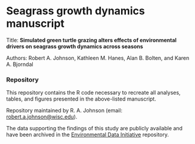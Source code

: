 # Seagrass growth dynamics manuscript


Title: **Simulated green turtle grazing alters effects of environmental drivers on seagrass growth dynamics across seasons**

Authors: Robert A. Johnson, Kathleen M. Hanes, Alan B. Bolten, and Karen A. Bjorndal


### Repository

This repository contains the R code necessary to recreate all analyses, tables, and figures presented in the above-listed manuscript.  

Repository maintained by R. A. Johnson (email: robert.a.johnson@wisc.edu).


The data supporting the findings of this study are publicly available and have been archived in the [Environmental Data Initiative](https://doi.org/10.6073/pasta/601ae427b99c240e6df52c0737efbab3) repository. 

